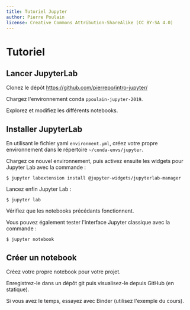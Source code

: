 ```yaml
---
title: Tutoriel Jupyter
author: Pierre Poulain
license: Creative Commons Attribution-ShareAlike (CC BY-SA 4.0)
---
```


# Tutoriel

## Lancer JupyterLab

Clonez le dépôt <https://github.com/pierrepo/intro-jupyter/>

Chargez l'environnement conda `ppoulain-jupyter-2019`.

Explorez et modifiez les différents notebooks.


## Installer JupyterLab

En utilisant le fichier yaml `environment.yml`, créez votre propre environnement dans le répertoire `~/conda-envs/jupyter`.

Chargez ce nouvel environnement, puis activez ensuite les widgets pour Jupyter Lab avec la commande :
```
$ jupyter labextension install @jupyter-widgets/jupyterlab-manager
```

Lancez enfin Jupyter Lab :
```
$ jupyter lab
```

Vérifiez que les notebooks précédants fonctionnent.

Vous pouvez également tester l'interface Jupyter classique avec la commande :

```
$ jupyter notebook
```


## Créer un notebook

Créez votre propre notebook pour votre projet.

Enregistrez-le dans un dépôt git puis visualisez-le depuis GitHub (en statique).

Si vous avez le temps, essayez avec Binder (utilisez l'exemple du cours).




